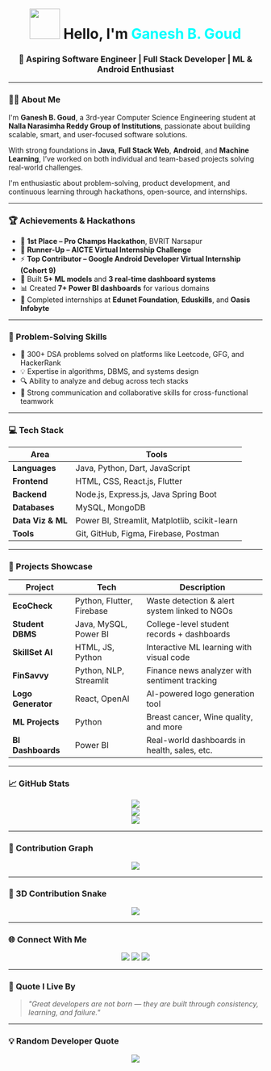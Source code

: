 <!-- GitHub Profile README for Ganesh B. Goud -->

<h1 align="center">
  <img src="https://user-images.githubusercontent.com/74038190/212963404-3ba39f1c-2b0f-4b63-b12e-38b2b86da7f2.gif" width="60" />
  Hello, I'm <span style="color:#00FFFF">Ganesh B. Goud</span>
</h1>

<h3 align="center">🚀 Aspiring Software Engineer | Full Stack Developer | ML & Android Enthusiast</h3>

---

### 👨‍💻 About Me

I'm **Ganesh B. Goud**, a 3rd-year Computer Science Engineering student at **Nalla Narasimha Reddy Group of Institutions**, passionate about building scalable, smart, and user-focused software solutions.

With strong foundations in **Java**, **Full Stack Web**, **Android**, and **Machine Learning**, I’ve worked on both individual and team-based projects solving real-world challenges.

I'm enthusiastic about problem-solving, product development, and continuous learning through hackathons, open-source, and internships.

---

### 🏆 Achievements & Hackathons

- 🥇 **1st Place – Pro Champs Hackathon**, BVRIT Narsapur  
- 🥈 **Runner-Up – AICTE Virtual Internship Challenge**  
- ⚡ **Top Contributor – Google Android Developer Virtual Internship (Cohort 9)**  
- 🧠 Built **5+ ML models** and **3 real-time dashboard systems**  
- 📊 Created **7+ Power BI dashboards** for various domains  
- 💼 Completed internships at **Edunet Foundation**, **Eduskills**, and **Oasis Infobyte**

---

### 🧠 Problem-Solving Skills

- 🧩 300+ DSA problems solved on platforms like Leetcode, GFG, and HackerRank  
- 💡 Expertise in algorithms, DBMS, and systems design  
- 🔍 Ability to analyze and debug across tech stacks  
- 💬 Strong communication and collaborative skills for cross-functional teamwork

---

### 💻 Tech Stack

| Area | Tools |
|------|-------|
| **Languages** | Java, Python, Dart, JavaScript |
| **Frontend** | HTML, CSS, React.js, Flutter |
| **Backend** | Node.js, Express.js, Java Spring Boot |
| **Databases** | MySQL, MongoDB |
| **Data Viz & ML** | Power BI, Streamlit, Matplotlib, scikit-learn |
| **Tools** | Git, GitHub, Figma, Firebase, Postman |

---

### 🚀 Projects Showcase

| Project | Tech | Description |
|--------|------|-------------|
| **EcoCheck** | Python, Flutter, Firebase | Waste detection & alert system linked to NGOs |
| **Student DBMS** | Java, MySQL, Power BI | College-level student records + dashboards |
| **SkillSet AI** | HTML, JS, Python | Interactive ML learning with visual code |
| **FinSavvy** | Python, NLP, Streamlit | Finance news analyzer with sentiment tracking |
| **Logo Generator** | React, OpenAI | AI-powered logo generation tool |
| **ML Projects** | Python | Breast cancer, Wine quality, and more |
| **BI Dashboards** | Power BI | Real-world dashboards in health, sales, etc. |

---

### 📈 GitHub Stats

<p align="center">
  <img src="https://github-readme-streak-stats.herokuapp.com/?user=Ganesh-github17&theme=radical&hide_border=true" />
  <br />
  <img src="https://github-readme-stats.vercel.app/api?username=Ganesh-github17&show_icons=true&theme=tokyonight&hide_border=true" />
  <br />
  <img src="https://github-readme-stats.vercel.app/api/top-langs/?username=Ganesh-github17&layout=compact&theme=dracula&hide_border=true" />
</p>

---

### 🧩 Contribution Graph

<p align="center">
  <img src="https://github-readme-activity-graph.vercel.app/graph?username=Ganesh-github17&theme=rogue&hide_border=true" />
</p>

---

### 🐍 3D Contribution Snake

<p align="center">
  <img src="https://github.com/Ganesh-github17/Ganesh-github17/blob/output/github-contribution-grid-snake.svg" />
</p>

---

### 🌐 Connect With Me

<p align="center">
  <a href="https://linkedin.com/in/ganesh8179" target="_blank"><img src="https://img.shields.io/badge/LinkedIn-0077B5?style=for-the-badge&logo=linkedin" /></a>
  <a href="mailto:ganesh8179@gmail.com"><img src="https://img.shields.io/badge/Gmail-D14836?style=for-the-badge&logo=gmail" /></a>
  <a href="https://twitter.com/ganesh8179" target="_blank"><img src="https://img.shields.io/badge/Twitter-1DA1F2?style=for-the-badge&logo=twitter" /></a>
</p>

---

### 💬 Quote I Live By

> _"Great developers are not born — they are built through consistency, learning, and failure."_

---

### 💡 Random Developer Quote

<p align="center">
  <img src="https://quotes-github-readme.vercel.app/api?type=horizontal&theme=radical" />
</p>

